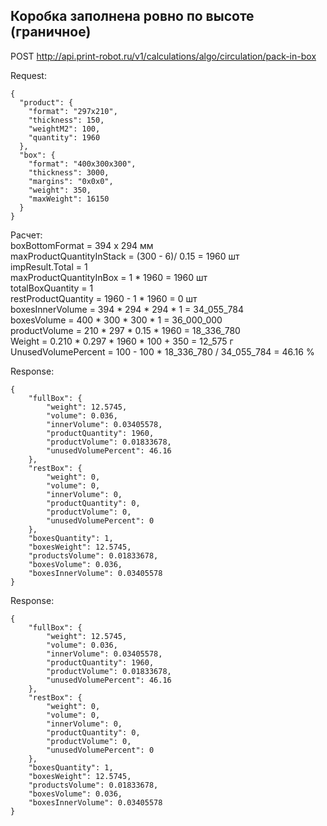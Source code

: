
## Коробка заполнена ровно по высоте (граничное) 

POST http://api.print-robot.ru/v1/calculations/algo/circulation/pack-in-box

Request:

````
{
  "product": {
    "format": "297x210",
    "thickness": 150,
    "weightM2": 100,
    "quantity": 1960
  },
  "box": {
    "format": "400x300x300",
    "thickness": 3000, 
    "margins": "0x0x0",
    "weight": 350,
    "maxWeight": 16150
  }
}
````

Расчет:  
boxBottomFormat = 394 х 294 мм  
maxProductQuantityInStack = (300 - 6)/ 0.15 = 1960 шт  
impResult.Total = 1  
maxProductQuantityInBox = 1 * 1960 = 1960 шт  
totalBoxQuantity = 1  
restProductQuantity = 1960 - 1 * 1960 = 0 шт  
boxesInnerVolume = 394 * 294 * 294 * 1 = 34_055_784   
boxesVolume = 400 * 300 * 300 * 1 = 36_000_000  
productVolume = 210 * 297 * 0.15 * 1960 = 18_336_780  
Weight = 0.210 * 0.297 * 1960 * 100 + 350 = 12_575 г  
UnusedVolumePercent = 100 - 100 * 18_336_780 / 34_055_784  = 46.16 %

Response:

````
{
    "fullBox": {
        "weight": 12.5745,
        "volume": 0.036,
        "innerVolume": 0.03405578,
        "productQuantity": 1960,
        "productVolume": 0.01833678,
        "unusedVolumePercent": 46.16
    },
    "restBox": {
        "weight": 0,
        "volume": 0,
        "innerVolume": 0,
        "productQuantity": 0,
        "productVolume": 0,
        "unusedVolumePercent": 0
    },
    "boxesQuantity": 1,
    "boxesWeight": 12.5745,
    "productsVolume": 0.01833678,
    "boxesVolume": 0.036,
    "boxesInnerVolume": 0.03405578
}
````

Response:
````
{
    "fullBox": {
        "weight": 12.5745,
        "volume": 0.036,
        "innerVolume": 0.03405578,
        "productQuantity": 1960,
        "productVolume": 0.01833678,
        "unusedVolumePercent": 46.16
    },
    "restBox": {
        "weight": 0,
        "volume": 0,
        "innerVolume": 0,
        "productQuantity": 0,
        "productVolume": 0,
        "unusedVolumePercent": 0
    },
    "boxesQuantity": 1,
    "boxesWeight": 12.5745,
    "productsVolume": 0.01833678,
    "boxesVolume": 0.036,
    "boxesInnerVolume": 0.03405578
}
````